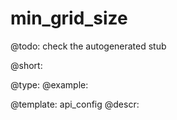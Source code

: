 min_grid_size
=============

@todo:
	check the autogenerated stub


@short:
	

@type: 
@example:


@template:	api_config
@descr:


